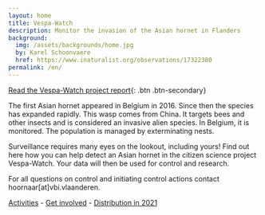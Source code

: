 ```yaml
---
layout: home
title: Vespa-Watch
description: Monitor the invasion of the Asian hornet in Flanders
background:
  img: /assets/backgrounds/home.jpg
  by: Karel Schoonvaere
  href: https://www.inaturalist.org/observations/17322380
permalink: /en/
---
```


[Read the Vespa-Watch project report](https://doi.org/10.21436/inbor.19019045){: .btn .btn-secondary}

The first Asian hornet appeared in Belgium in 2016. Since then the species has expanded rapidly. This wasp comes from China. It targets bees and other insects and is considered an invasive alien species. In Belgium, it is monitored. The population is managed by exterminating nests. 

Surveillance requires many eyes on the lookout, including yours! Find out here how you can help detect an Asian hornet in the citizen science project Vespa-Watch. Your data will then be used for control and research.

For all questions on control and initiating control actions contact hoornaar[at]vbi.vlaanderen.

[Activities](https://www.honeybeevalley.eu/kalender) - [Get involved](https://vespawatch.be/get-involved) - [Distribution in 2021](https://inbo-vespawatch.shinyapps.io/VespaWatch_app/)
